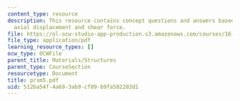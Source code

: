 ```yaml
---
content_type: resource
description: This resource contains concept questions and answers based on moment,
  axial displacement and shear force.
file: https://ol-ocw-studio-app-production.s3.amazonaws.com/courses/16-01-unified-engineering-i-ii-iii-iv-fall-2005-spring-2006/512ba54f4a693ab9cf89b9fa502283d1_prsm5.pdf
file_type: application/pdf
learning_resource_types: []
ocw_type: OCWFile
parent_title: Materials/Structures
parent_type: CourseSection
resourcetype: Document
title: prsm5.pdf
uid: 512ba54f-4a69-3ab9-cf89-b9fa502283d1
---
```

